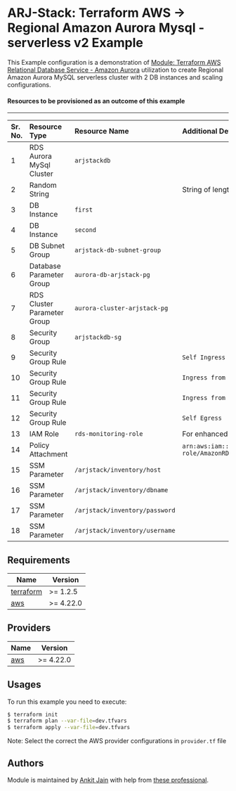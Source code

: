 # ARJ-Stack: Terraform AWS -> Regional Amazon Aurora Mysql -serverless v2 Example

This Example configuration is a demonstration of [Module: Terraform AWS Relational Database Service - Amazon Aurora](https://github.com/arjstack/terraform-aws-rds-aurora) utilization to create Regional Amazon Aurora MySQL serverless cluster with 2 DB instances and scaling configurations. 

#### Resources to be provisioned as an outcome of this example
---

| Sr. No. | Resource Type | Resource Name | Additional Details |
|:------|:------|:------|:------|
| 1 | RDS Aurora MySql Cluster | `arjstackdb` |  |
| 2 | Random String |  | String of length `16` for `master_password` |
| 3 | DB Instance | `first` |  |
| 4 | DB Instance | `second` |  |
| 5 | DB Subnet Group | `arjstack-db-subnet-group` |  |
| 6 | Database Parameter Group | `aurora-db-arjstack-pg` |  |
| 7 | RDS Cluster Parameter Group | `aurora-cluster-arjstack-pg` |  |
| 8 | Security Group | `arjstackdb-sg` |  |
| 9 | Security Group Rule |  | `Self Ingress` |
| 10 | Security Group Rule |  | `Ingress from Source SG-1xxxxxxx....` |
| 11 | Security Group Rule |  | `Ingress from Source SG-2xxxxxxx....` |
| 12 | Security Group Rule |  | `Self Egress` |
| 13 | IAM Role | `rds-monitoring-role` | For enhanced RDS monitoring |
| 14 | Policy Attachment |  | `arn:aws:iam::aws:policy/service-role/AmazonRDSEnhancedMonitoringRole` |
| 15 | SSM Parameter | `/arjstack/inventory/host` |  |
| 16 | SSM Parameter | `/arjstack/inventory/dbname` |  |
| 17 | SSM Parameter | `/arjstack/inventory/password` |  |
| 18 | SSM Parameter | `/arjstack/inventory/username` |  |

## Requirements

| Name | Version |
|------|---------|
| <a name="requirement_terraform"></a> [terraform](#requirement\_terraform) | >= 1.2.5 |
| <a name="requirement_aws"></a> [aws](#requirement\_aws) | >= 4.22.0 |

## Providers

| Name | Version |
|------|---------|
| <a name="provider_aws"></a> [aws](#provider\_aws) | >= 4.22.0 |

## Usages

To run this example you need to execute:

```bash
$ terraform init
$ terraform plan --var-file=dev.tfvars
$ terraform apply --var-file=dev.tfvars
```

Note: Select the correct the AWS provider configurations in `provider.tf` file

## Authors

Module is maintained by [Ankit Jain](https://github.com/ankit-jn) with help from [these professional](https://github.com/arjstack/terraform-aws-examples/graphs/contributors).
